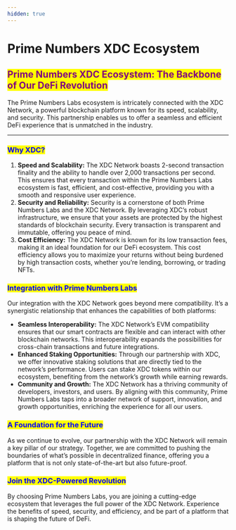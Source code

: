 ```yaml
---
hidden: true
---
```


# Prime Numbers XDC Ecosystem

## <mark style="color:purple;">Prime Numbers XDC Ecosystem: The Backbone of Our DeFi Revolution</mark>

The Prime Numbers Labs ecosystem is intricately connected with the XDC Network, a powerful blockchain platform known for its speed, scalability, and security. This partnership enables us to offer a seamless and efficient DeFi experience that is unmatched in the industry.

***

### <mark style="color:blue;">Why XDC?</mark>

1. **Speed and Scalability:** The XDC Network boasts 2-second transaction finality and the ability to handle over 2,000 transactions per second. This ensures that every transaction within the Prime Numbers Labs ecosystem is fast, efficient, and cost-effective, providing you with a smooth and responsive user experience.
2. **Security and Reliability:** Security is a cornerstone of both Prime Numbers Labs and the XDC Network. By leveraging XDC’s robust infrastructure, we ensure that your assets are protected by the highest standards of blockchain security. Every transaction is transparent and immutable, offering you peace of mind.
3. **Cost Efficiency:** The XDC Network is known for its low transaction fees, making it an ideal foundation for our DeFi ecosystem. This cost efficiency allows you to maximize your returns without being burdened by high transaction costs, whether you’re lending, borrowing, or trading NFTs.

### <mark style="color:blue;">Integration with Prime Numbers Labs</mark>

Our integration with the XDC Network goes beyond mere compatibility. It’s a synergistic relationship that enhances the capabilities of both platforms:

* **Seamless Interoperability:** The XDC Network’s EVM compatibility ensures that our smart contracts are flexible and can interact with other blockchain networks. This interoperability expands the possibilities for cross-chain transactions and future integrations.
* **Enhanced Staking Opportunities:** Through our partnership with XDC, we offer innovative staking solutions that are directly tied to the network’s performance. Users can stake XDC tokens within our ecosystem, benefiting from the network’s growth while earning rewards.
* **Community and Growth:** The XDC Network has a thriving community of developers, investors, and users. By aligning with this community, Prime Numbers Labs taps into a broader network of support, innovation, and growth opportunities, enriching the experience for all our users.

### <mark style="color:blue;">A Foundation for the Future</mark>

As we continue to evolve, our partnership with the XDC Network will remain a key pillar of our strategy. Together, we are committed to pushing the boundaries of what’s possible in decentralized finance, offering you a platform that is not only state-of-the-art but also future-proof.

### <mark style="color:blue;">Join the XDC-Powered Revolution</mark>

By choosing Prime Numbers Labs, you are joining a cutting-edge ecosystem that leverages the full power of the XDC Network. Experience the benefits of speed, security, and efficiency, and be part of a platform that is shaping the future of DeFi.
